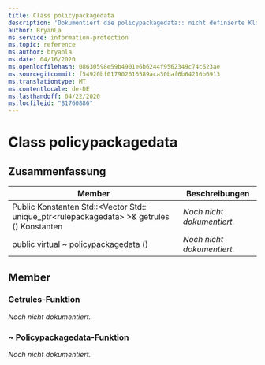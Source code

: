 ```yaml
---
title: Class policypackagedata
description: 'Dokumentiert die policypackagedata:: nicht definierte Klasse des Microsoft Information Protection (MIP) SDK.'
author: BryanLa
ms.service: information-protection
ms.topic: reference
ms.author: bryanla
ms.date: 04/16/2020
ms.openlocfilehash: 08630598e59b4901e6b6244f9562349c74c623ae
ms.sourcegitcommit: f54920bf017902616589aca30baf6b64216b6913
ms.translationtype: MT
ms.contentlocale: de-DE
ms.lasthandoff: 04/22/2020
ms.locfileid: "81760886"
---
```

# <a name="class-policypackagedata"></a>Class policypackagedata 
  
## <a name="summary"></a>Zusammenfassung
 Member                        | Beschreibungen                                
--------------------------------|---------------------------------------------
Public Konstanten Std::\<Vector Std:: unique_ptr\<rulepackagedata\> \>& getrules () Konstanten  | _Noch nicht dokumentiert._
public virtual ~ policypackagedata ()  | _Noch nicht dokumentiert._
  
## <a name="members"></a>Member
  
### <a name="getrules-function"></a>Getrules-Funktion
_Noch nicht dokumentiert._

  
### <a name="policypackagedata-function"></a>~ Policypackagedata-Funktion
_Noch nicht dokumentiert._
